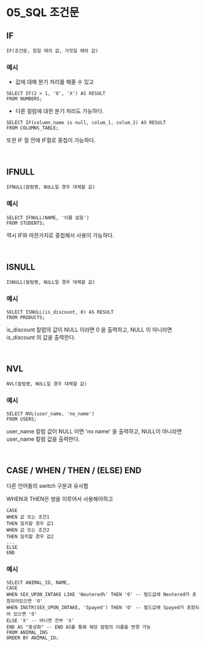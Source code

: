 # 05_SQL 조건문

## IF

```mysql
IF(조건문, 참일 때의 값, 거짓일 때의 값)
```

### 예시

- 값에 대해 분기 처리를 해줄 수 있고

```mysql
SELECT IF(2 > 1, 'O', 'X') AS RESULT
FROM NUMBERS;
```

- 다른 컬럼에 대한 분기 처리도 가능하다.

```mysql
SELECT IF(column_name is null, colum_1, colum_2) AS RESULT
FROM COLUMNS_TABLE;
```

또한 IF 절 안에 IF절로 중첩이 가능하다.

<br>

## IFNULL

```mysql
IFNULL(칼럼명, NULL일 경우 대체할 값)
```

### 예시

```mysql
SELECT IFNULL(NAME, '이름 없음')
FROM STUDENTS;
```

역시 IF와 마찬가지로 중첩해서 사용이 가능하다.

<br>

## ISNULL

```mysql
ISNULL(칼럼명, NULL일 경우 대체할 값)
```

### 예시

```mysql
SELECT ISNULL(is_discount, 0) AS RESULT
FROM PRODUCTS;
```

is_discount 칼럼의 값이 NULL 이라면 0 을 출력하고, NULL 이 아니라면 is_discount 의 값을 출력한다.

<br>

## NVL

```mysql
NVL(칼럼명, NULL일 경우 대체할 값)
```

### 예시

```mysql
SELECT NVL(user_name, 'no_name')
FROM USERS;
```

user_name 칼럼 값이 NULL 이면 'no name' 을 출력하고, NULL이 아니라면 user_name 칼럼 값을 출력한다.

<br>

## CASE / WHEN / THEN / (ELSE) END

다른 언어들의 switch 구문과 유사함

WHEN과 THEN은 쌍을 이루어서 사용해야하고 

```mysql
CASE
WHEN 값 또는 조건1
THEN 일치할 경우 값1
WHEN 값 또는 조건2
THEN 일치할 경우 값2
...
ELSE
END
```

### 예시

```mysql
SELECT ANIMAL_ID, NAME,
CASE
WHEN SEX_UPON_INTAKE LIKE 'Neutered%' THEN 'O' -- 필드값에 Neutered가 포함되어있으면 'O'
WHEN INSTR(SEX_UPON_INTAKE, 'Spayed') THEN 'O' -- 필드값에 Spayed가 포함되어 있으면 'O'
ELSE 'X' -- 아니면 전부 'X'
END AS "중성화" -- END AS를 통해 해당 칼럼의 이름을 변경 가능
FROM ANIMAL_INS
ORDER BY ANIMAL_ID;
```


